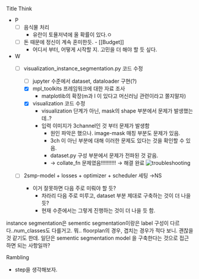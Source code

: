 Title
Think
- P
    - [ ] 음식물 처리
        - 유란이 토욜저녁에 올 확률이 있다.ㅇ
    - [ ] 돈 때문에 정신이 계속 혼미한듯. - [[Budget]]
        - 어디서 부터, 어떻게 시작할 지. 고민을 더 해야 할 듯 싶다.
- W
    - [ ] visualization_instance_segmentation.py 코드 수정
        
        - [ ] jupyter 수준에서 dataset, dataloader 구현(?)
        - [x] mpl_toolkits 프레임워크에 대한 자료 조사
            - matplotlib의 확장(m과 l 이 있다고 머신러닝 관련이라고 쫄지말자)
        - [x] visualization 코드 수정
            - visualization 단계가 아닌, mask의 shape 부분에서 문제가 발생했는데..?
            - 입력 이미지가 3channel인 것 부터 문제가 발생함
                - 원인 파악은 했으나. image-mask 매칭 부분도 문제가 있음.
                - 3ch 이 아닌 부분에 대해 이러한 문제도 있다는 것을 확인할 수 있음.
                - dataset.py 구성 부분에서 문제가 전파된 것 같음.
                - → collate_fn 문제였음!!!!!!!!!! → 해결 완료
                    ![troubleshooting](tips-floorplan-analysis-image-2.png)
    - [ ] 2smp-model + losses + optimizer + scheduler 세팅 →NS
        - 이거 잘못하면 다음 주로 미뤄야 할 듯?
            - 차라리 다음 주로 미루고, dataset 부분 제대로 구축하는 것이 더 나을 듯?
            - 현재 수준에서는 그렇게 진행하는 것이 더 나을 듯 함.

instance segmentation은 sementic segmentation이랑은 label 구성이 다르다..num_classes도 다를거고. 뭐.. floorplan의 경우, 겹치는 경우가 적다 보니. 괜찮을 것 같기도 한데.
일단은 sementic segmentation model 을 구축한다는 것으로 접근하면 되는 사항일까?

Rambling
- step을 생각해보자.